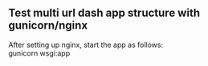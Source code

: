 ## Test multi url dash app structure with gunicorn/nginx

After setting up nginx, start the app as follows:\
gunicorn wsgi:app
